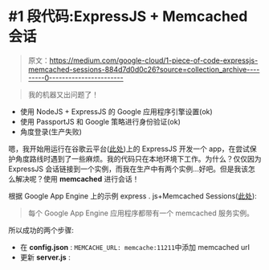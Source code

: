 # #1 段代码:ExpressJS + Memcached 会话

> 原文：<https://medium.com/google-cloud/1-piece-of-code-expressjs-memcached-sessions-884d7d0d0c26?source=collection_archive---------0----------------------->

> 我的机器又出问题了！

*   使用 NodeJS + ExpressJS 的 Google 应用程序引擎设置(ok)
*   使用 PassportJS 和 Google 策略进行身份验证(ok)
*   角度登录(生产失败)

嗯，我开始用运行在谷歌云平台([此处](https://cloud.google.com/nodejs/resources/frameworks/express))上的 ExpressJS 开发一个 app，在尝试保护角度路线时遇到了一些麻烦。我的代码只在本地环境下工作。为什么？仅仅因为 ExpressJS 会话链接到一个实例，而我在生产中有两个实例…好吧。但是我该怎么解决呢？使用 **memcached** 进行会话！

根据 Google App Engine 上的示例 express . js+Memcached Sessions([此处](https://github.com/GoogleCloudPlatform/nodejs-docs-samples/tree/master/appengine/express-memcached-session)):

> 每个 Google App Engine 应用程序都带有一个 memcached 服务实例。

所以成功的两个步骤:

*   在 **config.json** : `MEMCACHE_URL: memcache:11211`中添加 memcached url
*   更新 **server.js** :
